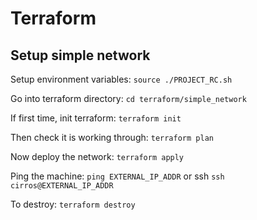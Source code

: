 # Terraform

## Setup simple network

Setup environment variables: `source ./PROJECT_RC.sh`

Go into terraform directory: `cd terraform/simple_network`

If first time, init terraform: `terraform init`

Then check it is working through: `terraform plan`

Now deploy the network: `terraform apply`

Ping the machine: `ping EXTERNAL_IP_ADDR` or ssh `ssh cirros@EXTERNAL_IP_ADDR`

To destroy: `terraform destroy`